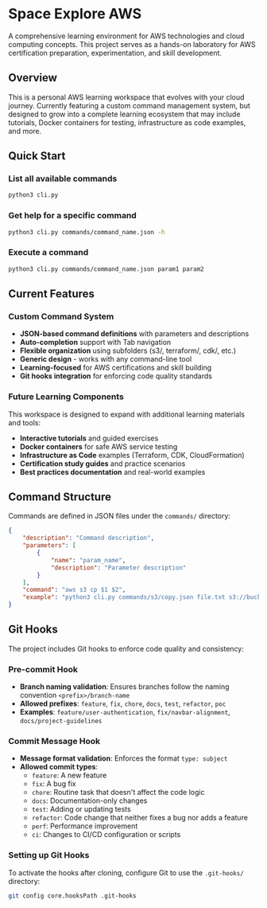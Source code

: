 # Space Explore AWS

A comprehensive learning environment for AWS technologies and cloud computing concepts. This project serves as a hands-on laboratory for AWS certification preparation, experimentation, and skill development.

## Overview

This is a personal AWS learning workspace that evolves with your cloud journey. Currently featuring a custom command management system, but designed to grow into a complete learning ecosystem that may include tutorials, Docker containers for testing, infrastructure as code examples, and more.

## Quick Start

### List all available commands
```bash
python3 cli.py
```

### Get help for a specific command
```bash
python3 cli.py commands/command_name.json -h
```

### Execute a command
```bash
python3 cli.py commands/command_name.json param1 param2
```

## Current Features

### Custom Command System
- **JSON-based command definitions** with parameters and descriptions
- **Auto-completion** support with Tab navigation
- **Flexible organization** using subfolders (s3/, terraform/, cdk/, etc.)
- **Generic design** - works with any command-line tool
- **Learning-focused** for AWS certifications and skill building
- **Git hooks integration** for enforcing code quality standards

### Future Learning Components
This workspace is designed to expand with additional learning materials and tools:
- **Interactive tutorials** and guided exercises
- **Docker containers** for safe AWS service testing
- **Infrastructure as Code** examples (Terraform, CDK, CloudFormation)
- **Certification study guides** and practice scenarios
- **Best practices documentation** and real-world examples

## Command Structure

Commands are defined in JSON files under the `commands/` directory:

```json
{
    "description": "Command description",
    "parameters": [
        {
            "name": "param_name",
            "description": "Parameter description"
        }
    ],
    "command": "aws s3 cp $1 $2",
    "example": "python3 cli.py commands/s3/copy.json file.txt s3://bucket/"
}
```

## Git Hooks

The project includes Git hooks to enforce code quality and consistency:

### Pre-commit Hook
- **Branch naming validation**: Ensures branches follow the naming convention `<prefix>/branch-name`
- **Allowed prefixes**: `feature`, `fix`, `chore`, `docs`, `test`, `refactor`, `poc`
- **Examples**: `feature/user-authentication`, `fix/navbar-alignment`, `docs/project-guidelines`

### Commit Message Hook
- **Message format validation**: Enforces the format `type: subject`
- **Allowed commit types**:
  - `feature`: A new feature
  - `fix`: A bug fix
  - `chore`: Routine task that doesn't affect the code logic
  - `docs`: Documentation-only changes
  - `test`: Adding or updating tests
  - `refactor`: Code change that neither fixes a bug nor adds a feature
  - `perf`: Performance improvement
  - `ci`: Changes to CI/CD configuration or scripts

### Setting up Git Hooks

To activate the hooks after cloning, configure Git to use the `.git-hooks/` directory:

```bash
git config core.hooksPath .git-hooks
```
